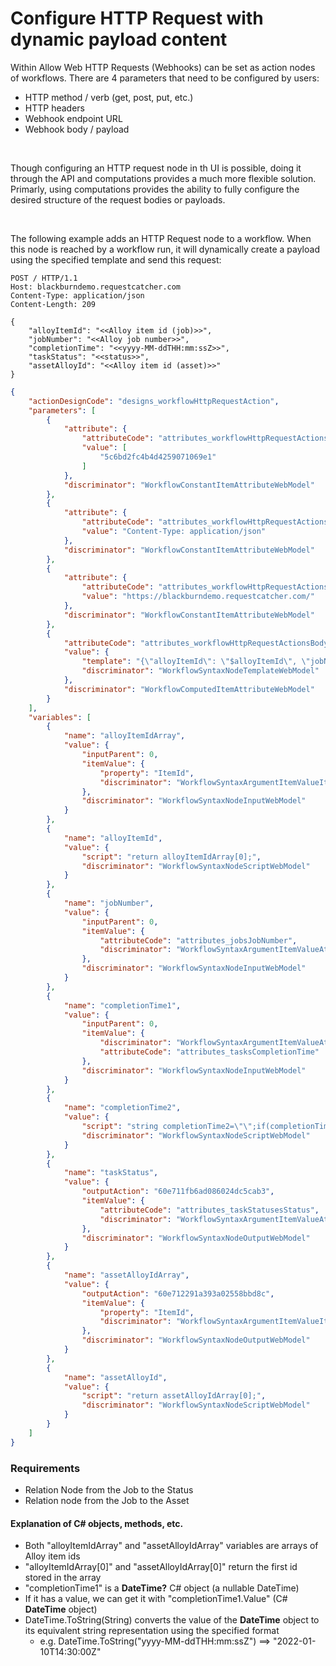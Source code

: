 # Configure HTTP Request with dynamic payload content

Within Allow Web HTTP Requests (Webhooks) can be set as action nodes of workflows. There are 4 parameters that need to be configured by users:
- HTTP method / verb (get, post, put, etc.)
- HTTP headers
- Webhook endpoint URL
- Webhook body / payload

<br/>

Though configuring an HTTP request node in th UI is possible, doing it through the API and computations provides a much more flexible solution. 
Primarly, using computations provides the ability to fully configure the desired structure of the request bodies or payloads.

<br/>

The following example adds an HTTP Request node to a workflow. 
When this node is reached by a workflow run, it will dynamically create a payload using the specified template and send this request:

```
POST / HTTP/1.1
Host: blackburndemo.requestcatcher.com
Content-Type: application/json
Content-Length: 209

{
    "alloyItemId": "<<Alloy item id (job)>>",
    "jobNumber": "<<Alloy job number>>",
    "completionTime": "<<yyyy-MM-ddTHH:mm:ssZ>>",
    "taskStatus": "<<status>>",
    "assetAlloyId": "<<Alloy item id (asset)>>"
}

```

```json
{
    "actionDesignCode": "designs_workflowHttpRequestAction",
    "parameters": [
        {
            "attribute": {
                "attributeCode": "attributes_workflowHttpRequestActionsHttpMethod",
                "value": [
                    "5c6bd2fc4b4d4259071069e1"
                ]
            },
            "discriminator": "WorkflowConstantItemAttributeWebModel"
        },
        {
            "attribute": {
                "attributeCode": "attributes_workflowHttpRequestActionsHttpHeaders",
                "value": "Content-Type: application/json"
            },
            "discriminator": "WorkflowConstantItemAttributeWebModel"
        },
        {
            "attribute": {
                "attributeCode": "attributes_workflowHttpRequestActionsUrl",
                "value": "https://blackburndemo.requestcatcher.com/"
            },
            "discriminator": "WorkflowConstantItemAttributeWebModel"
        },
        {
            "attributeCode": "attributes_workflowHttpRequestActionsBody",
            "value": {
                "template": "{\"alloyItemId\": \"$alloyItemId\", \"jobNumber\": \"$jobNumber\",\"completionTime\": \"$completionTime2\",\"taskStatus\":\"$taskStatus\",\"assetAlloyId\":\"$assetAlloyId\"}",
                "discriminator": "WorkflowSyntaxNodeTemplateWebModel"
            },
            "discriminator": "WorkflowComputedItemAttributeWebModel"
        }
    ],
    "variables": [
        {
            "name": "alloyItemIdArray",
            "value": {
                "inputParent": 0,
                "itemValue": {
                    "property": "ItemId",
                    "discriminator": "WorkflowSyntaxArgumentItemValueItemPropertyWebModel"
                },
                "discriminator": "WorkflowSyntaxNodeInputWebModel"
            }
        },
        {
            "name": "alloyItemId",
            "value": {
                "script": "return alloyItemIdArray[0];",
                "discriminator": "WorkflowSyntaxNodeScriptWebModel"
            }
        },
        {
            "name": "jobNumber",
            "value": {
                "inputParent": 0,
                "itemValue": {
                    "attributeCode": "attributes_jobsJobNumber",
                    "discriminator": "WorkflowSyntaxArgumentItemValueAttributeWebModel"
                },
                "discriminator": "WorkflowSyntaxNodeInputWebModel"
            }
        },
        {
            "name": "completionTime1",
            "value": {
                "inputParent": 0,
                "itemValue": {
                    "discriminator": "WorkflowSyntaxArgumentItemValueAttributeWebModel",
                    "attributeCode": "attributes_tasksCompletionTime"
                },
                "discriminator": "WorkflowSyntaxNodeInputWebModel"
            }
        },
        {
            "name": "completionTime2",
            "value": {
                "script": "string completionTime2=\"\";if(completionTime1!=null){completionTime2=completionTime1.Value.ToString(\"yyyy-MM-ddTHH:mm:ssZ\");};return completionTime2;",
                "discriminator": "WorkflowSyntaxNodeScriptWebModel"
            }
        },
        {
            "name": "taskStatus",
            "value": {
                "outputAction": "60e711fb6ad086024dc5cab3",
                "itemValue": {
                    "attributeCode": "attributes_taskStatusesStatus",
                    "discriminator": "WorkflowSyntaxArgumentItemValueAttributeWebModel"
                },
                "discriminator": "WorkflowSyntaxNodeOutputWebModel"
            }
        },
        {
            "name": "assetAlloyIdArray",
            "value": {
                "outputAction": "60e712291a393a02558bbd8c",
                "itemValue": {
                    "property": "ItemId",
                    "discriminator": "WorkflowSyntaxArgumentItemValueItemPropertyWebModel"
                },
                "discriminator": "WorkflowSyntaxNodeOutputWebModel"
            }
        },
        {
            "name": "assetAlloyId",
            "value": {
                "script": "return assetAlloyIdArray[0];",
                "discriminator": "WorkflowSyntaxNodeScriptWebModel"
            }
        }
    ]
}
```

### Requirements
- Relation Node from the Job to the Status
- Relation node from the Job to the Asset

#### Explanation of C# objects, methods, etc. 
- Both "alloyItemIdArray" and "assetAlloyIdArray" variables are arrays of Alloy item ids
- "alloyItemIdArray[0]" and "assetAlloyIdArray[0]" return the first id stored in the array
- "completionTime1" is a **DateTime?** C# object (a nullable DateTime)
- If it has a value, we can get it with "completionTime1.Value" (C# **DateTime** object)
- DateTime.ToString(String) converts the value of the **DateTime** object to its equivalent string representation using the specified format
  - e.g. DateTime.ToString("yyyy-MM-ddTHH:mm:ssZ") ==> "2022-01-10T14:30:00Z"
